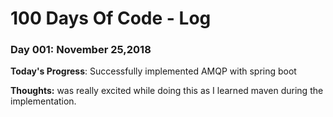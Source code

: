 # 100 Days Of Code - Log

### Day 001: November 25,2018

**Today's Progress**: Successfully implemented AMQP with spring boot

**Thoughts:** was really excited while doing this as I learned maven during the implementation.